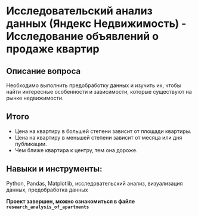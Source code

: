 # Исследовательский анализ данных (Яндекс Недвижимость) - Исследование объявлений о продаже квартир

## Описание вопроса
Необходимо выполнить предобработку данных и изучить их, чтобы найти интересные особенности и зависимости, которые существуют на рынке недвижимости.

## Итого
* Цена на квартиру в большей степени зависит от площади квартиры.
* Цена на квартиру в меньшей степени зависит от месяца или дня публикации.
* Чем ближе квартира к центру, тем она дороже.

## Навыки и инструменты:
Python, Pandas, Matplotlib, исследовательский анализ, визуализация данных, предобработка данных

**Проект завершен, можно ознакомиться в файле `research_analysis_of_apartments`**
